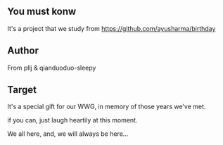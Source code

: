 ## You must konw
It's a project that we study from https://github.com/ayusharma/birthday

## Author
From pllj & qianduoduo-sleepy

## Target
It's a special gift for our WWG, in memory of those years we've met.

if you can, just laugh heartily at this moment.

We all here, and, we will always be here...
